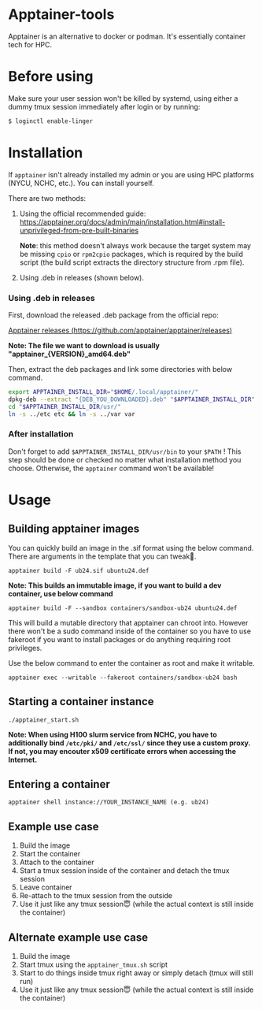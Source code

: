 # Apptainer-tools

Apptainer is an alternative to docker or podman. It's essentially container tech for HPC. 

# Before using

Make sure your user session won't be killed by systemd, using either a dummy tmux session immediately after login or by running:
```bash
$ loginctl enable-linger
```

# Installation

If `apptainer` isn't already installed my admin or you are using HPC platforms (NYCU, NCHC, etc.). You can install yourself.

There are two methods: 

1. Using the official recommended guide: 
https://apptainer.org/docs/admin/main/installation.html#install-unprivileged-from-pre-built-binaries

    **Note**: this method doesn't always work because the target system may be missing `cpio` or `rpm2cpio` packages, which is required by the build script (the build script extracts the directory structure from .rpm file).

2. Using .deb in releases (shown below).

### Using .deb in releases

First, download the released .deb package from the official repo: 

[Apptainer releases (https://github.com/apptainer/apptainer/releases)](https://github.com/apptainer/apptainer/releases)

**Note: The file we want to download is usually "apptainer_{VERSION}_amd64.deb"**

Then, extract the deb packages and link some directories with below command.

```bash
export APPTAINER_INSTALL_DIR="$HOME/.local/apptainer/"
dpkg-deb --extract "{DEB_YOU_DOWNLOADED}.deb" "$APPTAINER_INSTALL_DIR"
cd "$APPTAINER_INSTALL_DIR/usr/"
ln -s ../etc etc && ln -s ../var var
```

### After installation

Don't forget to add `$APPTAINER_INSTALL_DIR/usr/bin` to your `$PATH` ! This step should be done or checked no matter what installation method you choose.
Otherwise, the `apptainer` command won't be available!

# Usage

## Building apptainer images

You can quickly build an image in the .sif format using the below command. There are arguments in the template that you can tweak🙂.

```
apptainer build -F ub24.sif ubuntu24.def
```
**Note: This builds an immutable image, if you want to build a dev container, use below command**

```
apptainer build -F --sandbox containers/sandbox-ub24 ubuntu24.def
```
This will build a mutable directory that apptainer can chroot into. However there won't be a sudo command inside of the container so you have to use fakeroot if you want to install packages or do anything requiring root privileges.

Use the below command to enter the container as root and make it writable.
```
apptainer exec --writable --fakeroot containers/sandbox-ub24 bash
```


## Starting a container instance

```
./apptainer_start.sh
```
**Note: When using H100 slurm service from NCHC, you have to additionally bind `/etc/pki/` and `/etc/ssl/` since they use a custom proxy. If not, you may encouter x509 certificate errors when accessing the Internet.**


## Entering a container

```
apptainer shell instance://YOUR_INSTANCE_NAME (e.g. ub24)
```

## Example use case
1. Build the image
2. Start the container
3. Attach to the container
4. Start a tmux session inside of the container and detach the tmux session
5. Leave container
6. Re-attach to the tmux session from the outside
7. Use it just like any tmux session😇 (while the actual context is still inside the container)

## Alternate example use case
1. Build the image
2. Start tmux using the `apptainer_tmux.sh` script
3. Start to do things inside tmux right away or simply detach (tmux will still run)
4. Use it just like any tmux session😇 (while the actual context is still inside the container)
